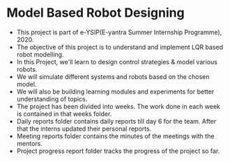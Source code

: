 # Model Based Robot Designing

- This project is part of e-YSIP(E-yantra Summer Internship Programme), 2020.
- The objective of this project is to understand and implement LQR based robot modelling.
- In this Project, we'll learn to design control strategies & model various robots.
- We will simulate different systems and robots based on the chosen model.
- We will also be building learning modules and experiments for better understanding of topics.
- The project has been divided into weeks. The work done in each week is contained in that weeks folder.
- Daily reports folder contains daily reports till day 6 for the team. After that the interns updated their personal reports.
- Meeting reports folder contains the minutes of the meetings with the mentors.
- Project progress report folder tracks the progress of the project so far.
